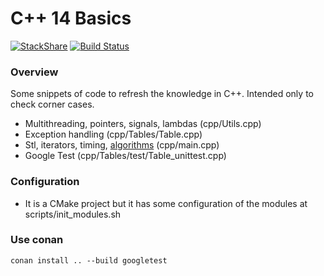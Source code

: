 # C++ 14 Basics
[![StackShare](https://img.shields.io/badge/tech-stack-0690fa.svg?style=flat)](https://stackshare.io/graphai/graphai)
[![Build Status](https://travis-ci.org/martibayoalemany/cpp14-basics.svg?branch=master)](https://travis-ci.org/martibayoalemany/cpp14-basics)

### Overview
Some snippets of code to refresh the knowledge in C++.
Intended only to check corner cases.

- Multithreading, pointers, signals, lambdas (cpp/Utils.cpp) 
- Exception handling (cpp/Tables/Table.cpp)
- Stl, iterators, timing, [algorithms](http://en.cppreference.com/w/cpp/algorithm) (cpp/main.cpp) 
- Google Test (cpp/Tables/test/Table\_unittest.cpp)


### Configuration

- It is a CMake project but it has some configuration of the modules at scripts/init_modules.sh

### Use conan
```
conan install .. --build googletest
```
